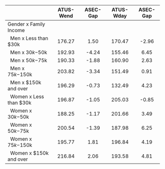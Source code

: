 
|                      |    ATUS-Wend |     ASEC-Gap |    ATUS-Wday |     ASEC-Gap |
| -------------------- | :----------: | :----------: | :----------: | :----------: |
| Gender x Family Income |              |              |              |              |
| &nbsp;&nbsp;Men x Less than $30k |       176.27 |         1.50 |       170.47 |        -2.96 |
| &nbsp;&nbsp;Men x $30k-$50k |       192.93 |        -4.24 |       155.46 |         6.45 |
| &nbsp;&nbsp;Men x $50k-$75k |       190.33 |        -1.88 |       160.90 |         2.63 |
| &nbsp;&nbsp;Men x $75k-$150k |       203.82 |        -3.34 |       151.49 |         0.91 |
| &nbsp;&nbsp;Men x $150k and over |       196.29 |        -0.73 |       132.49 |         4.23 |
| &nbsp;&nbsp;Women x Less than $30k |       196.87 |        -1.05 |       205.03 |        -0.85 |
| &nbsp;&nbsp;Women x $30k-$50k |       188.25 |        -1.17 |       201.66 |         3.49 |
| &nbsp;&nbsp;Women x $50k-$75k |       200.54 |        -1.39 |       187.98 |         6.25 |
| &nbsp;&nbsp;Women x $75k-$150k |       195.77 |         1.81 |       196.84 |         4.19 |
| &nbsp;&nbsp;Women x $150k and over |       216.84 |         2.06 |       193.58 |         4.81 |


